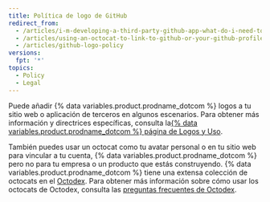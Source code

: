 ```yaml
---
title: Política de logo de GitHub
redirect_from:
  - /articles/i-m-developing-a-third-party-github-app-what-do-i-need-to-know/
  - /articles/using-an-octocat-to-link-to-github-or-your-github-profile/
  - /articles/github-logo-policy
versions:
  fpt: '*'
topics:
  - Policy
  - Legal
---
```


Puede añadir {% data variables.product.prodname_dotcom %} logos a tu sitio web o aplicación de terceros en algunos escenarios. Para obtener más información y directrices específicas, consulta la[{% data variables.product.prodname_dotcom %} página de Logos y Uso](https://github.com/logos).

También puedes usar un octocat como tu avatar personal o en tu sitio web para vincular a tu cuenta, {% data variables.product.prodname_dotcom %} pero no para tu empresa o un producto que estás construyendo. {% data variables.product.prodname_dotcom %} tiene una extensa colección de octocats en el [Octodex](https://octodex.github.com/). Para obtener más información sobre cómo usar los octocats de Octodex, consulta las [preguntas frecuentes de Octodex](https://octodex.github.com/faq/).
